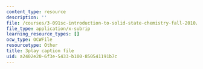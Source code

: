 ```yaml
---
content_type: resource
description: ''
file: /courses/3-091sc-introduction-to-solid-state-chemistry-fall-2010/a2402e206f3e5433b100850541191b7c_vPQ9a_xIqRg.vtt
file_type: application/x-subrip
learning_resource_types: []
ocw_type: OCWFile
resourcetype: Other
title: 3play caption file
uid: a2402e20-6f3e-5433-b100-850541191b7c
---
```

